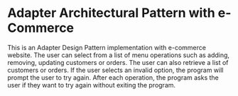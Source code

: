 # Adapter Architectural Pattern with e-Commerce





This is an Adapter Design Pattern implementation with e-commerce website. The user can select from a list of menu operations such as adding, removing, updating customers or orders. The user can also retrieve a list of customers or orders. If the user selects an invalid option, the program will prompt the user to try again. After each operation, the program asks the user if they want to try again without exiting the program.
